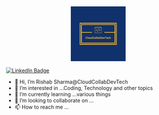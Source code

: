 <p align="center"><img src="/assets/images/logo.svg" width="150"/></p>
<p align="center">
<div id="badges">
  <a href="https://www.linkedin.com/in/rishabsharma/">
  <img src="https://img.shields.io/badge/LinkedIn-blue?style=for-the-badge&logo=linkedin&logoColor=white" alt="LinkedIn Badge">
</a>
</div>
</p>
<p align="center">

- 👋 Hi, I’m Rishab Sharma@CloudCollabDevTech
- 👀 I’m interested in ...Coding, Technology and other topics
- 🌱 I’m currently learning ...various things
- 💞️ I’m looking to collaborate on ...
- 📫 How to reach me ...
